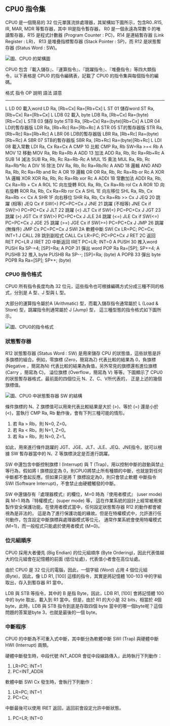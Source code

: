 ## CPU0 指令集

CPU0 是一個簡易的 32 位元單匯流排處理器，其架構如下圖所示，包含R0..R15, IR, MAR, MDR 等暫存器，其中 IR是指令暫存器，
R0 是一個永遠為常數 0 的唯讀暫存器，R15 是程式計數器 (Program Counter : PC)，R14 是連結暫存器 (Link Register : LR)，
R13 是堆疊指標暫存器 (Stack Pointer : SP)，而 R12 是狀態暫存器 (Status Word : SW)。

![圖、CPU0 的架構圖](../img/cpu0architecture.jpg)

CPU0 包含『載入儲存』、『運算指令』、『跳躍指令』、『堆疊指令』等四大類指令，以下表格是 CPU0 的指令編碼表，記載了 CPU0 的指令集與每個指令的編碼。

格式    指令        OP      說明                     語法                       語意
-----   ---------   ------  ---------------------    --------------------       ---------------------
L       LD          00      載入word                 LD  Ra, [Rb+Cx]             Ra=[Rb+Cx]
L       ST          01      儲存word                 ST  Ra, [Rb+Cx]             Ra=[Rb+Cx]
L       LDB         02      載入 byte                LDB Ra, [Rb+Cx]             Ra=(byte)[Rb+Cx]
L       STB         03      儲存 byte                STB Ra, [Rb+Cx]             Ra=(byte)[Rb+Cx]
A       LDR         04      LD的暫存器版             LDR Ra, [Rb+Rc]             Ra=[Rb+Rc]
A       STR         05      ST的暫存器版             STR Ra, [Rb+Rc]             Ra=[Rb+Rc]
A       LBR         06      LDB的暫存器版            LBR Ra, [Rb+Rc]             Ra=(byte)[Rb+Rc]
A       SBR         07      STB的暫存器版            SBR Ra, [Rb+Rc]             Ra=(byte)[Rb+Rc]
L       LDI         08      載入常數                 LDI Ra, Cx                  Ra=Cx
A       CMP         10      比較                     CMP Ra, Rb                  SW=Ra >=< Rb
A       MOV         12      移動                     MOV Ra, Rb                  Ra=Rb
A       ADD         13      加法                     ADD Ra, Rb, Rc              Ra=Rb+Rc
A       SUB         14      減法                     SUB Ra, Rb, Rc              Ra=Rb-Rc
A       MUL         15      乘法                     MUL Ra, Rb, Rc              Ra=Rb*Rc
A       DIV         16      除法                     DIV Ra, Rb, Rc              Ra=Rb/Rc
A       AND         18      邏輯 AND                 AND Ra, Rb, Rc              Ra=Rb and Rc
A       OR          19      邏輯 OR                  OR Ra, Rb, Rc               Ra=Rb or Rc
A       XOR         1A      邏輯 XOR                 XOR Ra, Rb, Rc              Ra=Rb xor Rc
A       ADDI        1B      常數加法                 ADDI Ra, Rb, Cx             Ra=Rb + Cx
A       ROL         1C      向左旋轉                 ROL Ra, Rb, Cx              Ra=Rb rol Cx
A       ROR         1D      向右旋轉                 ROR Ra, Rb, Cx              Ra=Rb ror Cx
A       SHL         1E      向左移位                 SHL Ra, Rb, Cx              Ra=Rb << Cx
A       SHR         1F      向右移位                 SHR Ra, Rb, Cx              Ra=Rb >> Cx
J       JEQ         20      跳躍 (相等)              JEQ Cx                      if SW(=)  PC=PC+Cx
J       JNE         21      跳躍 (不相等)            JNE Cx                      if SW(!=) PC=PC+Cx
J       JLT         22      跳躍 (<)                 JLT Cx                      if SW(<)  PC=PC+Cx
J       JGT         23      跳躍 (>)                 JGT Cx                      if SW(>)  PC=PC+Cx
J       JLE         24      跳躍 (<=)                JLE Cx                      if SW(<=) PC=PC+Cx
J       JGE         25      跳躍 (>=)                JGE Cx                      if SW(>=) PC=PC+Cx
J       JMP         26      跳躍 (無條件)            JMP Cx                      PC=PC+Cx
J       SWI         2A      軟體中斷                 SWI Cx                      LR=PC; PC=Cx; INT=1
J       CALL        2B      跳到副程式               CALL Cx                     LR=PC; PC=PC+Cx
J       RET         2C      返回                     RET                         PC=LR
J       IRET        2D      中斷返回                 IRET                        PC=LR; INT=0
A       PUSH        30      推入word                 PUSH Ra                     SP-=4; [SP]=Ra;
A       POP         31      彈出 word                POP Ra                      Ra=[SP]; SP+=4;
A       PUSHB       32      推入 byte                PUSHB Ra                    SP--; [SP]=Ra; (byte)
A       POPB        33      彈出 byte                POPB Ra                     Ra=[SP]; SP++; (byte)

### CPU0 指令格式

CPU0 所有指令長度均為 32 位元，這些指令也可根據編碼方式分成三種不同的格式，分別是 A 型、J 型與 L 型。

大部分的運算指令屬於A (Arithmatic) 型，而載入儲存指令通常屬於 L (Load & Store) 型，跳躍指令則通常屬於 J (Jump) 型，
這三種型態的指令格式如下圖所示。

![圖、CPU0的指令格式](../img/cpu0format.jpg)

### 狀態暫存器

R12 狀態暫存器 (Status Word : SW) 是用來儲存 CPU 的狀態值，這些狀態是許多旗標的組合。例如，零旗標 (Zero，簡寫為Z) 
代表比較的結果為 0，負旗標 (Negative ，簡寫為N) 代表比較的結果為負值，另外常見的旗標還有進位旗標 (Carry ，簡寫為 C)，
溢位旗標 (Overflow，簡寫為 V) 等等。下圖顯示了 CPU0 的狀態暫存器格式，最前面的四個位元 N、Z、C、V所代表的，
正是上述的幾個旗標值。

![圖、CPU0 中狀態暫存器 SW 的結構](../img/cpu0sw.jpg)

條件旗標的 N、Z 旗標值可以用來代表比較結果是大於 (>)、等於 (=) 還是小於 (<)，當執行 CMP Ra, Rb 動作後，會有下列三種可能的情形。

1. 若 Ra > Rb，則 N=0, Z=0。
2. 若 Ra < Rb，則 N=1, Z=0。
3. 若 Ra = Rb，則 N=0, Z=1。

如此，用來進行條件跳躍的 JGT、JGE、JLT、JLE、JEQ、JNE指令，就可以根據 SW 暫存器當中的 N、Z 等旗標決定是否進行跳躍。

SW 中還包含中斷控制旗標 I (Interrupt) 與 T (Trap)，用以控制中斷的啟動與禁止等行為，假如將 I 旗標設定為 0，則CPU0將禁止所有種類的中斷，也就是對任何中斷都不會起反應。但如果只是將 T 旗標設定為0，則只會禁止軟體
中斷指令 SWI (Software Interrupt)，不會禁止由硬體觸發的中斷。

SW 中還儲存有『處理器模式』的欄位，M=0 時為『使用者模式』 (user mode) 與 M=1 時為『特權模式』(super mode) 等，
這在作業系統的設計上經常被用來製作安全保護功能。在使用者模式當中，任何設定狀態暫存器 R12 的動作都會被視為是非法的，
這是為了進行保護功能的緣故。但是在特權模式中，允許進行任何動作，包含設定中斷旗標與處理器模式等位元，
通常作業系統會使用特權模式 (M=1)，而一般程式只能處於使用者模式 (M=0)。

### 位元組順序

CPU0 採用大者優先 (Big Endian) 的位元組順序 (Byte Ordering)，因此代表值越大的位元組會在記憶體的前面 (低位址處)，代表值小者會在高位址處。

由於 CPU0 是 32 位元的電腦，因此，一個字組 (Word) 占用 4 個位元組 (Byte)，因此，像 LD R1, [100] 這樣的指令，其實是將記憶體 100-103 中的字組取出，存入到暫存器 R1 當中。

LDB 與 STB 等指令，其中的 B 是指 Byte，因此，LDB R1, [100] 會將記憶體 100 中的 byte 取出，載入到 R1 當中。但是，由於 R1 的大小是 32 bits，相當於 4個 byte，此時，LDB 與 STB 指令到底是存取四個 byte 當中的哪一個byte呢？這個問題的答案是byte 3，也就是最後的一個 byte。 


### 中斷程序

CPU0 的中斷為不可重入式中斷，其中斷分為軟體中斷 SWI (Trap) 與硬體中斷 HWI (Interrupt) 兩類。

硬體中斷發生時，中段代號 INT_ADDR 會從中段線路傳入，此時執行下列動作：

1. LR=PC; INT=1
2. PC=INT_ADDR

軟體中斷 SWI Cx 發生時，會執行下列動作：

1. LR=PC; INT=1
2. PC=Cx; 

中斷最後可以使用 IRET 返回，返回前會設定允許中斷狀態。

1. PC=LR; INT=0

